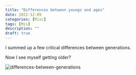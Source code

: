 ```yaml
---
title: "Differences between youngs and ages"
date: 2022-12-09
categories: [Misc]
tags: [Mis]
description: ""
draft: true
---
```


I summed up a few critical differences between generations. 

Now I see myself getting older?

![differences-between-generations](/img/differences-between-generations.png)
